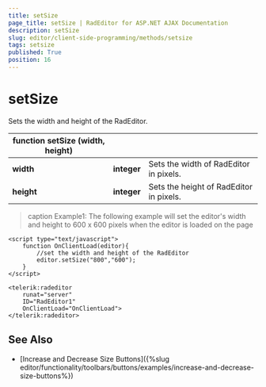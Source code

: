 ```yaml
---
title: setSize
page_title: setSize | RadEditor for ASP.NET AJAX Documentation
description: setSize
slug: editor/client-side-programming/methods/setsize
tags: setsize
published: True
position: 16
---
```


# setSize

Sets the width and height of the RadEditor.


|  **function**  **setSize (width, height)**  |  |  |
| ------ | ------ | ------ |
| **width** | **integer** |Sets the width of RadEditor in pixels.|
| **height** | **integer** |Sets the height of RadEditor in pixels.|

>caption Example1: The following example will set the editor's width and height to 600 x 600 pixels when the editor is loaded on the page

````ASP.NET
<script type="text/javascript">
	function OnClientLoad(editor){
		//set the width and height of the RadEditor
		editor.setSize("800","600");
	}
</script>

<telerik:radeditor 
	runat="server" 
	ID="RadEditor1"
	OnClientLoad="OnClientLoad">
</telerik:radeditor>				
````



## See Also

 * [Increase and Decrease Size Buttons]({%slug editor/functionality/toolbars/buttons/examples/increase-and-decrease-size-buttons%})
